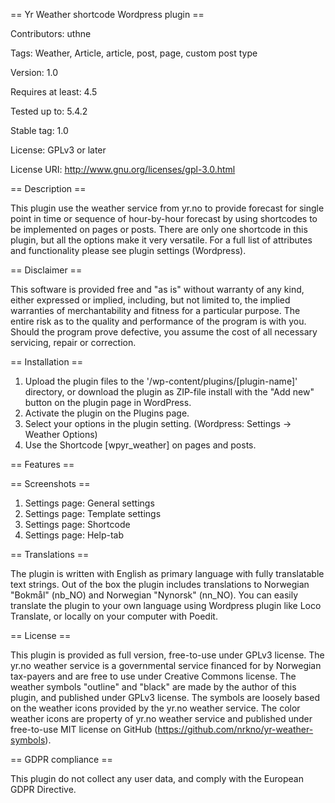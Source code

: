 == Yr Weather shortcode Wordpress plugin ==

Contributors: uthne

Tags: Weather, Article, article, post, page, custom post type

Version: 1.0

Requires at least: 4.5

Tested up to: 5.4.2

Stable tag: 1.0

License: GPLv3 or later

License URI: http://www.gnu.org/licenses/gpl-3.0.html


== Description ==

This plugin use the weather service from yr.no to provide forecast for single point in time or sequence of hour-by-hour forecast by using shortcodes to be implemented on pages or posts. There are only one shortcode in this plugin, but all the options make it very versatile. For a full list of attributes and functionality please see plugin settings (Wordpress).


== Disclaimer ==

This software is provided free and "as is" without warranty of any kind, either expressed or implied, including, 
but not limited to, the implied warranties of merchantability and fitness for a particular purpose. 
The entire risk as to the quality and performance of the program is with you. 
Should the program prove defective, you assume the cost of all necessary servicing, repair or correction.


== Installation ==

1. Upload the plugin files to the '/wp-content/plugins/[plugin-name]' directory, or download the plugin as ZIP-file install with the "Add new" button on the plugin page in WordPress.  
2. Activate the plugin on the Plugins page.
3. Select your options in the plugin setting. (Wordpress: Settings -> Weather Options)
3. Use the Shortcode [wpyr_weather] on pages and posts.


== Features ==


== Screenshots ==

1. Settings page: General settings
2. Settings page: Template settings
3. Settings page: Shortcode
4. Settings page: Help-tab


== Translations ==

The plugin is written with English as primary language with fully translatable text strings. Out of the box the plugin includes translations to Norwegian "Bokmål" (nb_NO) and Norwegian "Nynorsk" (nn_NO). You can easily translate the plugin to your own language using Wordpress plugin like Loco Translate, or locally on your computer with Poedit.


== License ==

This plugin is provided as full version, free-to-use under GPLv3 license. 
The yr.no weather service is a governmental service financed for by Norwegian tax-payers and are free to use under Creative Commons license.
The weather symbols "outline" and "black" are made by the author of this plugin, and published under GPLv3 license. The symbols are loosely based on the weather icons provided by the yr.no weather service. 
The color weather icons are property of yr.no weather service and published under free-to-use MIT license on GitHub (https://github.com/nrkno/yr-weather-symbols).


== GDPR compliance ==

This plugin do not collect any user data, and comply with the European GDPR Directive.
